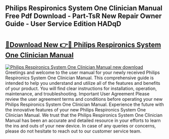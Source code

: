 ## Philips Respironics System One Clinician Manual Free Pdf Download - Part-TsR New Repair Owner Guide - User Service Edition HADqD

# <h2><a href="http://bc47871.oget.top/?id=Philips+Respironics+System+One+Clinician+Manual">🔗Download New 👉🔴 Philips Respironics System One Clinician Manual</a></h2>

[![Philips Respironics System One Clinician Manual new download](https://i.imgur.com/5g1atiW.png)](http://bc47871.oget.top/?id=Philips+Respironics+System+One+Clinician+Manual)
Greetings and welcome to the user manual for your newly received Philips Respironics System One Clinician Manual. This comprehensive guide is intended to help you understand and utilize all of the features and benefits of your product. You will find clear instructions for installation, operation, maintenance, and troubleshooting. Important User Agreement Please review the user agreement terms and conditions before operating your new Philips Respironics System One Clinician Manual. Experience the future with the innovative features of your new Philips Respironics System One Clinician Manual. We trust that the Philips Respironics System One Clinician Manual has been an accurate and detailed resource in your efforts to learn the ins and outs of your new device. In case of any queries or concerns, please do not hesitate to reach out to our customer service team.

